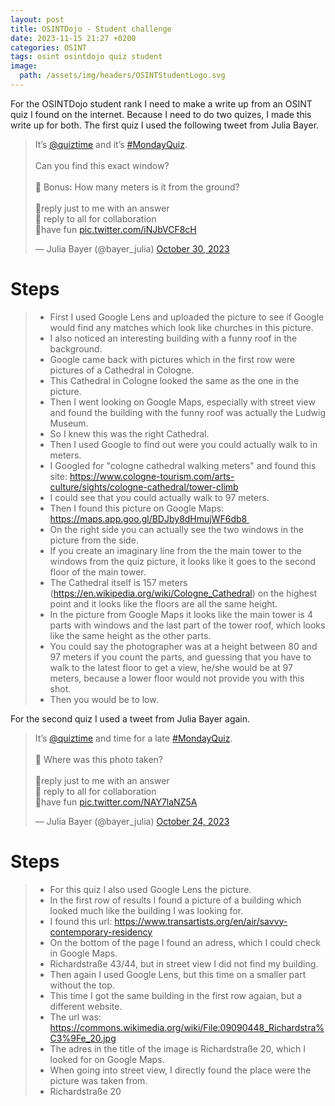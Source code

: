 ```yaml
---
layout: post
title: OSINTDojo - Student challenge
date: 2023-11-15 21:27 +0200
categories: OSINT
tags: osint osintdojo quiz student
image:
  path: /assets/img/headers/OSINTStudentLogo.svg
---
```


For the OSINTDojo student rank I need to make a write up from an OSINT quiz I found on the internet.
Because I need to do two quizes, I made this write up for both.
The first quiz I used the following tweet from Julia Bayer.

<blockquote class="twitter-tweet"><p lang="en" dir="ltr">It’s <a href="https://twitter.com/quiztime?ref_src=twsrc%5Etfw">@quiztime</a> and it’s <a href="https://twitter.com/hashtag/MondayQuiz?src=hash&amp;ref_src=twsrc%5Etfw">#MondayQuiz</a>.<br><br>Can you find this exact window?<br><br>📐 Bonus: How many meters is it from the ground?<br><br>📮reply just to me with an answer<br>🤝 reply to all for collaboration<br>🌈have fun <a href="https://t.co/iNJbVCF8cH">pic.twitter.com/iNJbVCF8cH</a></p>&mdash; Julia Bayer (@bayer_julia) <a href="https://twitter.com/bayer_julia/status/1719089711409508837?ref_src=twsrc%5Etfw">October 30, 2023</a></blockquote> <script async src="https://platform.twitter.com/widgets.js" charset="utf-8"></script>

# Steps
>- First I used Google Lens and uploaded the picture to see if Google would find any matches which look like churches in this picture.
>- I also noticed an interesting building with a funny roof in the background.
>- Google came back with pictures which in the first row were pictures of a Cathedral in Cologne.
>- This Cathedral in Cologne looked the same as the one in the picture.
>- Then I went looking on Google Maps, especially with street view and found the building with the funny roof was actually the Ludwig Museum.
>- So I knew this was the right Cathedral.
>- Then I used Google to find out were you could actually walk to in meters.
>- I Googled for "cologne cathedral walking meters" and found this site: https://www.cologne-tourism.com/arts-culture/sights/cologne-cathedral/tower-climb		
>- I could see that you could actually walk to 97 meters.
>- Then I found this picture on Google Maps: https://maps.app.goo.gl/BDJby8dHmujWF6db8 	
>- On the right side you can actually see the two windows in the picture from the side.
>- If you create an imaginary line from the the main tower to the windows from the quiz picture, it looks like it goes to the second floor of the main tower.
>- The Cathedral itself is 157 meters (https://en.wikipedia.org/wiki/Cologne_Cathedral) on the highest point and it looks like the floors are all the same height.
>- In the picture from Google Maps it looks like the main tower is 4 parts with windows and the last part of the tower roof, which looks like the same height as the other parts.
>- You could say the photographer was at a height between 80 and 97 meters if you count the parts, and guessing that you have to walk to the latest floor to get a view, he/she would be at 97 meters, because a lower floor would not provide you with this shot.
>- Then you would be to low.

For the second quiz I used a tweet from Julia Bayer again.

<blockquote class="twitter-tweet"><p lang="en" dir="ltr">It’s <a href="https://twitter.com/quiztime?ref_src=twsrc%5Etfw">@quiztime</a> and time for a late <a href="https://twitter.com/hashtag/MondayQuiz?src=hash&amp;ref_src=twsrc%5Etfw">#MondayQuiz</a>.<br><br>📸 Where was this photo taken? <br><br>📮reply just to me with an answer<br>🤝 reply to all for collaboration<br>🌈have fun <a href="https://t.co/NAY7laNZ5A">pic.twitter.com/NAY7laNZ5A</a></p>&mdash; Julia Bayer (@bayer_julia) <a href="https://twitter.com/bayer_julia/status/1716699441803981094?ref_src=twsrc%5Etfw">October 24, 2023</a></blockquote> <script async src="https://platform.twitter.com/widgets.js" charset="utf-8"></script>

# Steps
>- For this quiz I also used Google Lens the picture.
>-  In the first row of results I found a picture of a building which looked much like the building I was looking for.
>-  I found this url: https://www.transartists.org/en/air/savvy-contemporary-residency
>-  On the bottom of the page I found an adress, which I could check in Google Maps.
>-  Richardstraße 43/44, but in street view I did not find my building.
>-  Then again I used Google Lens, but this time on a smaller part without the top.
>-  This time I got the same building in the first row agaian, but a different website.
>-  The url was: https://commons.wikimedia.org/wiki/File:09090448_Richardstra%C3%9Fe_20.jpg		
>-  The adres in the title of the image is Richardstraße 20, which I looked for on Google Maps.
>-	When going into street view, I directly found the place were the picture was taken from.
>-	Richardstraße 20